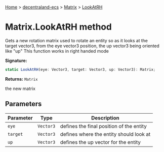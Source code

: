 [Home](./index) &gt; [decentraland-ecs](./decentraland-ecs.md) &gt; [Matrix](./decentraland-ecs.matrix.md) &gt; [LookAtRH](./decentraland-ecs.matrix.lookatrh.md)

# Matrix.LookAtRH method

Gets a new rotation matrix used to rotate an entity so as it looks at the target vector3, from the eye vector3 position, the up vector3 being oriented like "up" This function works in right handed mode

**Signature:**
```javascript
static LookAtRH(eye: Vector3, target: Vector3, up: Vector3): Matrix;
```
**Returns:** `Matrix`

the new matrix

## Parameters

|  Parameter | Type | Description |
|  --- | --- | --- |
|  `eye` | `Vector3` | defines the final position of the entity |
|  `target` | `Vector3` | defines where the entity should look at |
|  `up` | `Vector3` | defines the up vector for the entity |

